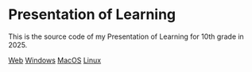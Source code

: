 # Presentation of Learning

This is the source code of my Presentation of Learning for 10th grade in 2025.

[Web](https://omay238.github.io/pol/)
[Windows](https://omay238.github.io/pol/dist/pol.exe)
[MacOS](https://omay238.github.io/pol/dist/pol.app.zip)
[Linux](https://omay238.github.io/pol/dist/pol.x86_64)

